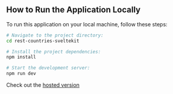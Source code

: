 ## How to Run the Application Locally
To run this application on your local machine, follow these steps:

```bash
# Navigate to the project directory:
cd rest-countries-sveltekit

# Install the project dependencies:
npm install

# Start the development server:
npm run dev
```

Check out the [hosted version](https://movie-api-nextjs.vercel.app/)